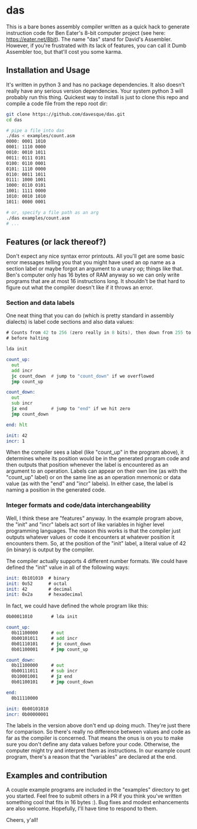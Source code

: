 # das

This is a bare bones assembly compiler written as a quick hack to generate
instruction code for Ben Eater's 8-bit computer project (see here:
https://eater.net/8bit).  The name "das" stand for David's Assembler. However,
if you're frustrated with its lack of features, you can call it Dumb Assembler
too, but that'll cost you some karma.

## Installation and Usage

It's written in python 3 and has no package dependencies.  It also doesn't
really have any serious version dependencies.  Your system python 3 will
probably run this thing.  Quickest way to install is just to clone this repo
and compile a code file from the repo root dir:

```bash
git clone https://github.com/davesque/das.git
cd das

# pipe a file into das
./das < examples/count.asm
0000: 0001 1010
0001: 1110 0000
0010: 0010 1011
0011: 0111 0101
0100: 0110 0001
0101: 1110 0000
0110: 0011 1011
0111: 1000 1001
1000: 0110 0101
1001: 1111 0000
1010: 0010 1010
1011: 0000 0001

# or, specify a file path as an arg
./das examples/count.asm
# ...
```

## Features (or lack thereof?)

Don't expect any nice syntax error printouts.  All you'll get are some basic
error messages telling you that you might have used an op name as a section
label or maybe forgot an argument to a unary op; things like that.  Ben's
computer only has 16 bytes of RAM anyway so we can only write programs that are
at most 16 instructions long.  It shouldn't be that hard to figure out what the
compiler doesn't like if it throws an error.

### Section and data labels

One neat thing that you can do (which is pretty standard in assembly dialects)
is label code sections and also data values:

```asm
# Counts from 42 to 256 (zero really in 8 bits), then down from 255 to 1
# before halting

lda init

count_up:
  out
  add incr
  jc count_down  # jump to "count_down" if we overflowed
  jmp count_up

count_down:
  out
  sub incr
  jz end         # jump to "end" if we hit zero
  jmp count_down

end: hlt

init: 42
incr: 1
```

When the compiler sees a label (like "count_up" in the program above), it
determines where its position would be in the generated program code and then
outputs that position whenever the label is encountered as an argument to an
operation.  Labels can appear on their own line (as with the "count_up" label)
or on the same line as an operation mnemonic or data value (as with the "end"
and "incr" labels).  In either case, the label is naming a position in the
generated code.

### Integer formats and code/data interchangeability

Well, I think these are "features" anyway.  In the example program above, the
"init" and "incr" labels act sort of like variables in higher level programming
languages.  The reason this works is that the compiler just outputs whatever
values or code it encounters at whatever position it encounters them.  So, at
the position of the "init" label, a literal value of 42 (in binary) is output
by the compiler.

The compiler actually supports 4 different number formats.  We could have
defined the "init" value in all of the following ways:

```asm
init: 0b101010  # binary
init: 0o52      # octal
init: 42        # decimal
init: 0x2a      # hexadecimal
```

In fact, we could have defined the whole program like this:

```asm
0b00011010       # lda init

count_up:
  0b11100000     # out
  0b00101011     # add incr
  0b01110101     # jc count_down
  0b01100001     # jmp count_up

count_down:
  0b11100000     # out
  0b00111011     # sub incr
  0b10001001     # jz end
  0b01100101     # jmp count_down

end:
  0b11110000

init: 0b00101010
incr: 0b00000001
```

The labels in the version above don't end up doing much.  They're just there
for comparison.  So there's really no difference between values and code as far
as the compiler is concerned.  That means the onus is on you to make sure you
don't define any data values before your code.  Otherwise, the computer might
try and interpret them as instructions.  In our example count program, there's
a reason that the "variables" are declared at the end.

## Examples and contribution

A couple example programs are included in the "examples" directory to get you
started.  Feel free to submit others in a PR if you think you've written
something cool that fits in 16 bytes :).  Bug fixes and modest enhancements are
also welcome.  Hopefully, I'll have time to respond to them.

Cheers, y'all!
